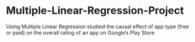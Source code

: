 # Multiple-Linear-Regression-Project
Using Multiple Linear Regression studied the causal effect of app type (free or paid) on the overall rating of an app on Google’s Play Store
